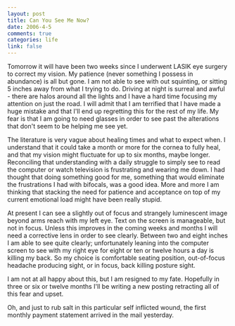 ```yaml
--- 
layout: post
title: Can You See Me Now?
date: 2006-4-5
comments: true
categories: life
link: false
---
```

Tomorrow it will have been two weeks since I underwent LASIK eye surgery to correct my vision. My patience (never something I possess in abundance) is all but gone. I am not able to see with out squinting, or sitting 5 inches away from what I trying to do. Driving at night is surreal and awful - there are halos around all the lights and I have a hard time focusing my attention on just the road. I will admit that I am terrified that I have made a huge mistake and that I'll end up regretting this for the rest of my life. My fear is that I am going to need glasses in order to see past the alterations that don't seem to be helping me see yet.

The literature is very vague about healing times and what to expect when. I understand that it could take a month or more for the cornea to fully heal, and that my vision might fluctuate for up to six months, maybe longer. Reconciling that understanding with a daily struggle to simply see to read the computer or watch television is frustrating and wearing me down. I had thought that doing something good for me, something that would eliminate the frustrations I had with bifocals, was a good idea. More and more I am thinking that stacking the need for patience and acceptance on top of my current emotional load might have been really stupid.

At present I can see a slightly out of focus and strangely luminescent image beyond arms reach with my left eye. Text on the screen is manageable, but not in focus. Unless this improves in the coming weeks and months I will need a corrective lens in order to see clearly. Between two and eight inches I am able to see quite clearly; unfortunately leaning into the computer screen to see with my right eye for eight or ten or twelve hours a day is killing my back. So my choice is comfortable seating position, out-of-focus headache producing sight, or in focus, back killing posture sight.

I am not at all happy about this, but I am resigned to my fate. Hopefully in three or six or twelve months I'll be writing a new posting retracting all of this fear and upset.

Oh, and just to rub salt in this particular self inflicted wound, the first monthly payment statement arrived in the mail yesterday.
